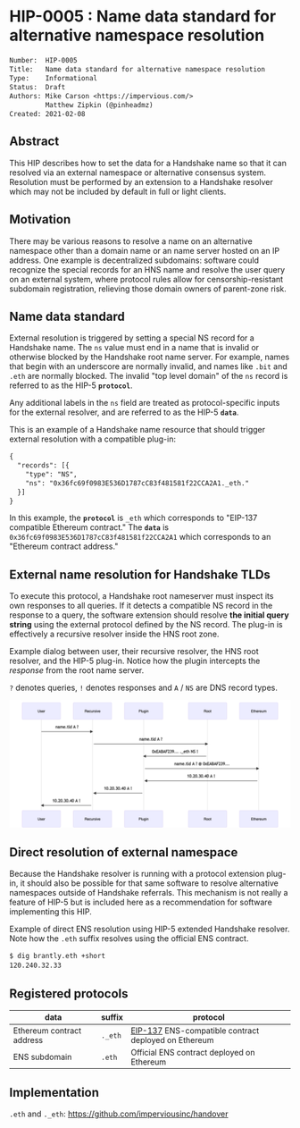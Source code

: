 # HIP-0005 : Name data standard for alternative namespace resolution

```
Number:  HIP-0005
Title:   Name data standard for alternative namespace resolution
Type:    Informational
Status:  Draft
Authors: Mike Carson <https://impervious.com/>
         Matthew Zipkin (@pinheadmz)
Created: 2021-02-08
```

## Abstract

This HIP describes how to set the data for a Handshake name so that it can resolved via an external namespace or alternative consensus system.
Resolution must be performed by an extension to a Handshake resolver which may not be included by default in full or light clients.

## Motivation

There may be various reasons to resolve a name on an alternative namespace other than a domain name or an name server hosted on an IP address.
One example is decentralized subdomains: software could recognize the special records for an HNS name and resolve the user query on an external system,
where protocol rules allow for censorship-resistant subdomain registration, relieving those domain owners of parent-zone risk.

## Name data standard

External resolution is triggered by setting a special NS record for a Handshake name.
The `ns` value must end in a name that is invalid or otherwise blocked by the Handshake root name server.
For example, names that begin with an underscore are normally invalid, and names like `.bit` and `.eth` are normally blocked.
The invalid "top level domain" of the `ns` record is referred to as the HIP-5 **`protocol`**.

Any additional labels in the `ns` field are treated as protocol-specific inputs for the external resolver,
and are referred to as the HIP-5 **`data`**.

This is an example of a Handshake name resource that should trigger external resolution with a compatible plug-in:

```
{
  "records": [{
    "type": "NS",
    "ns": "0x36fc69f0983E536D1787cC83f481581f22CCA2A1._eth."
  }]
}
```

In this example, the **`protocol`** is `_eth` which corresponds to "EIP-137 compatible Ethereum contract."
The **`data`** is `0x36fc69f0983E536D1787cC83f481581f22CCA2A1` which corresponds to an "Ethereum contract address."

## External name resolution for Handshake TLDs

To execute this protocol, a Handshake root nameserver must inspect its own responses to all queries.
If it detects a compatible NS record in the response to a query, the software extension should resolve
**the initial query string** using the external protocol defined by the NS record. The plug-in is effectively
a recursive resolver inside the HNS root zone.

Example dialog between user, their recursive resolver, the HNS root resolver, and the HIP-5 plug-in.
Notice how the plugin intercepts the _response_ from the root name server.

`?` denotes queries, `!` denotes responses and `A` / `NS` are DNS record types.

![HIP-5 Resolver Diagram](hip-0005/hip5-resolver.png)

## Direct resolution of external namespace

Because the Handshake resolver is running with a protocol extension plug-in, it should also
be possible for that same software to resolve alternative namespaces outside of Handshake referrals.
This mechanism is not really a feature of HIP-5 but is included here as a recommendation for software
implementing this HIP.

Example of direct ENS resolution using HIP-5 extended Handshake resolver.
Note how the `.eth` suffix resolves using the official ENS contract.

```sh
$ dig brantly.eth +short
120.240.32.33
```

## Registered protocols

| data | suffix | protocol |
|-|-|-|
| Ethereum contract address | `._eth` | [EIP-137](https://eips.ethereum.org/EIPS/eip-137) ENS-compatible contract deployed on Ethereum |
| ENS subdomain | `.eth` | Official ENS contract deployed on Ethereum |

## Implementation

`.eth` and `._eth`: https://github.com/imperviousinc/handover

